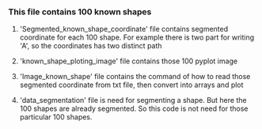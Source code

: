 ### This file contains 100 known shapes

1. 'Segmented_known_shape_coordinate' file contains segmented coordinate for each 100 shape. For example there is two part for writing 'A', so the coordinates has two distinct path 

2. 'known_shape_ploting_image' file contains those 100 pyplot image

3. 'Image_known_shape' file contains the command of how to read those segmented coordinate from txt file, then convert into arrays and plot

4. 'data_segmentation' file is need for segmenting a shape. But here the 100 shapes are already segmented. So this code is not need for those particular 100 shapes.
